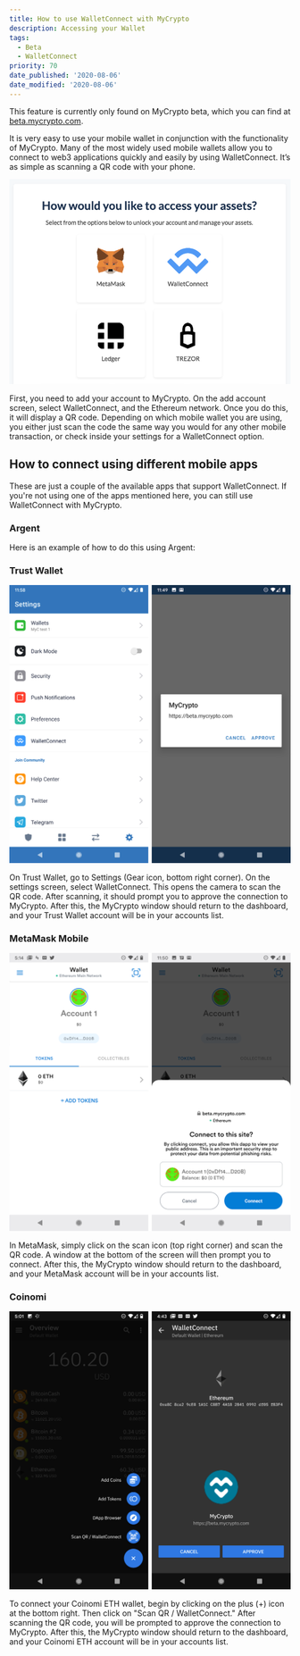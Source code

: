 ```yaml
---
title: How to use WalletConnect with MyCrypto
description: Accessing your Wallet
tags:
  - Beta
  - WalletConnect
priority: 70
date_published: '2020-08-06'
date_modified: '2020-08-06'
---
```


<Alert>

This feature is currently only found on MyCrypto beta, which you can find at [beta.mycrypto.com](https://beta.mycrypto.com/).

</Alert>

It is very easy to use your mobile wallet in conjunction with the functionality of MyCrypto. Many of the most widely used mobile wallets allow you to connect to web3 applications quickly and easily by using WalletConnect. It’s as simple as scanning a QR code with your phone.

![WalletConnect option on MyCrypto Beta](../../assets/how-to/accessing-wallet/how-to-use-walletconnect-with-mycrypto/wallet-connect-option.png)

First, you need to add your account to MyCrypto. On the add account screen, select WalletConnect, and the Ethereum network. Once you do this, it will display a QR code. Depending on which mobile wallet you are using, you either just scan the code the same way you would for any other mobile transaction, or check inside your settings for a WalletConnect option.

## How to connect using different mobile apps

These are just a couple of the available apps that support WalletConnect. If you're not using one of the apps mentioned here, you can still use WalletConnect with MyCrypto.

### Argent

Here is an example of how to do this using Argent:

<YouTubeEmbed id="MEG7G562NTA" />

### Trust Wallet

![WalletConnect on Trust Wallet](../../assets/how-to/accessing-wallet/how-to-use-walletconnect-with-mycrypto/trust-wallet.png)

On Trust Wallet, go to Settings (Gear icon, bottom right corner). On the settings screen, select WalletConnect. This opens the camera to scan the QR code. After scanning, it should prompt you to approve the connection to MyCrypto. After this, the MyCrypto window should return to the dashboard, and your Trust Wallet account will be in your accounts list.

### MetaMask Mobile

![WalletConnect on MetaMask](../../assets/how-to/accessing-wallet/how-to-use-walletconnect-with-mycrypto/metamask-mobile.png)

In MetaMask, simply click on the scan icon (top right corner) and scan the QR code. A window at the bottom of the screen will then prompt you to connect. After this, the MyCrypto window should return to the dashboard, and your MetaMask account will be in your accounts list.

### Coinomi

![WalletConnect on Coinomi](../../assets/how-to/accessing-wallet/how-to-use-walletconnect-with-mycrypto/coinomi.png)

To connect your Coinomi ETH wallet, begin by clicking on the plus (+) icon at the bottom right. Then click on "Scan QR / WalletConnect." After scanning the QR code, you will be prompted to approve the connection to MyCrypto. After this, the MyCrypto window should return to the dashboard, and your Coinomi ETH account will be in your accounts list.
